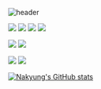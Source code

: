 ![header](https://capsule-render.vercel.app/api?type=cylinder&color=auto&text=capsule_render&animation=fadeIn)


<a href="https://github.com/bellakim0843/bellakim0843/blob/main/README.md"><img src="https://img.shields.io/badge/React-61DAFB?style=flat-square&logo=React&logoColor=white"/></a>
<a href="https://github.com/bellakim0843/bellakim0843/blob/main/README.md"><img src="https://img.shields.io/badge/JavaScript-F7DF1E?style=flat-square&logo=JavaScript&logoColor=white"/></a>
<a href="https://github.com/bellakim0843/bellakim0843/blob/main/README.md"><img src="https://img.shields.io/badge/CSS3-1572B6?style=flat-square&logo=CSS3&logoColor=white"/></a>
<a href="https://github.com/bellakim0843/bellakim0843/blob/main/README.md"><img src="https://img.shields.io/badge/HTML5-E34F26?style=flat-square&logo=HTML5&logoColor=white"/></a>

<a href="https://github.com/bellakim0843/bellakim0843/blob/main/README.md"><img src="https://img.shields.io/badge/Java-F80000?style=flat-square&logo=Oracle&logoColor=white"/></a>
<a href="https://github.com/bellakim0843/bellakim0843/blob/main/README.md"><img src="https://img.shields.io/badge/JUnit5-25A162?style=flat-square&logo=JUnit5&logoColor=white"/></a>

<a href="https://github.com/bellakim0843/bellakim0843/blob/main/README.md"><img src="https://img.shields.io/badge/MySQL-4479A1?style=flat-square&logo=MySQL&logoColor=white"/></a>
<a href="https://github.com/bellakim0843/bellakim0843/blob/main/README.md"><img src="https://img.shields.io/badge/Neo4j-4581C3?style=flat-square&logo=Neo4j&logoColor=white"/></a>


[![Nakyung's GitHub stats](https://github-readme-stats.vercel.app/api?username=bellakim0843)](https://github.com/bellakim0843/github-readme-stats)
